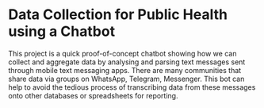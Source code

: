# Data Collection for Public Health using a Chatbot
This project is a quick proof-of-concept chatbot showing how we can collect and aggregate data by analysing and parsing text messages sent through mobile text messaging apps. There are many communities that share data via groups on WhatsApp, Telegram, Messenger. This bot can help to avoid the tedious process of transcribing data from these messages onto other databases or spreadsheets for reporting.
